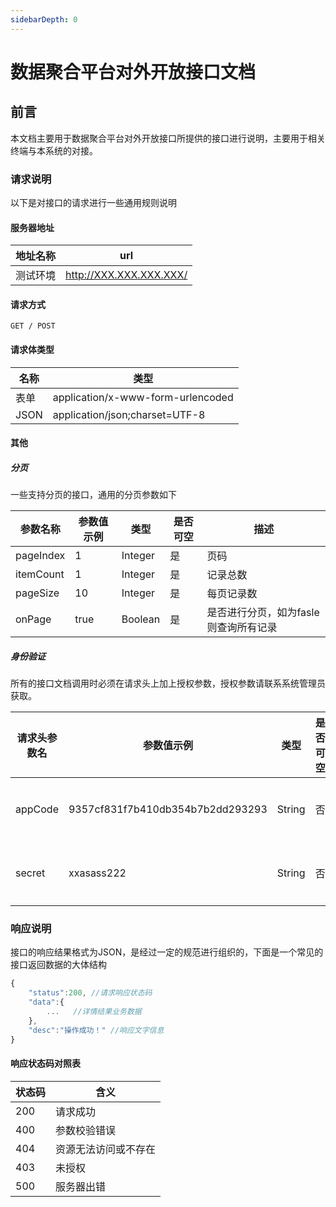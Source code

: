 ```yaml
---
sidebarDepth: 0
---
```


# 数据聚合平台对外开放接口文档


## 前言

本文档主要用于数据聚合平台对外开放接口所提供的接口进行说明，主要用于相关终端与本系统的对接。

### 请求说明

以下是对接口的请求进行一些通用规则说明

#### 服务器地址

地址名称| url
---|---
测试环境 | http://XXX.XXX.XXX.XXX/

#### 请求方式

```
GET / POST
```

#### 请求体类型

名称 | 类型
---|---
表单 | application/x-www-form-urlencoded
JSON | application/json;charset=UTF-8

#### 其他

##### 分页
一些支持分页的接口，通用的分页参数如下

|  参数名称   | 参数值示例 |  类型  |  是否可空   |   描述  |
| --- | --- | --- | --- | --- |
|   pageIndex  | 1    | Integer    |  是   | 页码
|   itemCount | 1    | Integer    |  是   | 记录总数
|   pageSize |   10  |   Integer  |  是   | 每页记录数
|   onPage   |  true   |  Boolean   |  是   | 是否进行分页，如为fasle则查询所有记录

##### 身份验证

所有的接口文档调用时必须在请求头上加上授权参数，授权参数请联系系统管理员获取。

|  请求头参数名   | 参数值示例 |  类型  |  是否可空   |   描述  |
| --- | --- | --- | --- | --- |
|   appCode  | 	9357cf831f7b410db354b7b2dd293293    | String    |  否   | 应用标识
|   secret | xxasass222    | String    |  否    | 开发密钥


### 响应说明

接口的响应结果格式为JSON，是经过一定的规范进行组织的，下面是一个常见的接口返回数据的大体结构 
``` javascript
{
    "status":200, //请求响应状态码
    "data":{
        ...   //详情结果业务数据
    },
    "desc":"操作成功！" //响应文字信息
}
```

#### 响应状态码对照表

状态码 | 含义
---|---
200 | 请求成功
400 | 参数校验错误
404 | 资源无法访问或不存在
403 | 未授权
500 | 服务器出错

